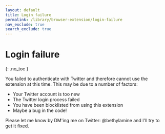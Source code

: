 ```yaml
---
layout: default
title: Login failure
permalink: /library/browser-extension/login-failure
nav_exclude: true
search_exclude: true
---
```


# Login failure
{: .no_toc }

You failed to authenticate with Twitter and therefore cannot use the extension at this time. This may be due to a number of factors:

* Your Twitter account is too new
* The Twitter login process failed
* You have been blocklisted from using this extension
* Maybe a bug in the code!

Please let me know by DM'ing me on Twitter: @bethylamine and I'll try to get it fixed.
